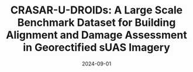 ---
title: "CRASAR-U-DROIDs: A Large Scale Benchmark Dataset for Building Alignment and Damage Assessment in Georectified sUAS Imagery"
collection: publications
category: submitted
permalink: https://arxiv.org/abs/2407.17673
excerpt: ''
date: 2024-09-01
venue: ''
# slidesurl: 'https://huggingface.co/datasets/CRASAR/CRASAR-U-DROIDs'
paperurl: 'https://arxiv.org/abs/2407.17673'
dataseturl: 'https://huggingface.co/datasets/CRASAR/CRASAR-U-DROIDs'
citation: 'Thomas Manzini, <b>Priyankari Perali</b>, Raisa Karnik, and Robin Murphy. Crasar-u-droids: A large scale 
benchmark dataset for building alignment and damage assessment in georectified suas imagery. arXiv preprint 
arXiv:2407.17673, 2024.'
---